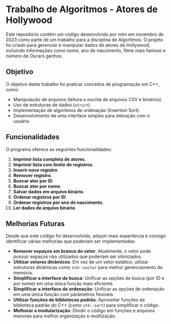 # Trabalho de Algoritmos - Atores de Hollywood

Este repositório contém um código desenvolvido por mim em novembro de 2023 como parte de um trabalho para a disciplina de Algoritmos. O projeto foi criado para gerenciar e manipular dados de atores de Hollywood, incluindo informações como nome, ano de nascimento, filme mais famoso e número de Oscars ganhos.

## Objetivo

O objetivo deste trabalho foi praticar conceitos de programação em C++, como:
- Manipulação de arquivos (leitura e escrita de arquivos CSV e binários).
- Uso de estruturas de dados (`struct`).
- Implementação de algoritmos de ordenação (Insertion Sort).
- Desenvolvimento de uma interface simples para interação com o usuário.

## Funcionalidades

O programa oferece as seguintes funcionalidades:
1. **Imprimir lista completa de atores**.
2. **Imprimir lista com limite de registros**.
3. **Inserir novo registro**.
4. **Remover registro**.
5. **Buscar ator por ID**.
6. **Buscar ator por nome**.
7. **Salvar dados em arquivo binário**.
8. **Ordenar registros por ID**.
9. **Ordenar registros por ano de nascimento**.
10. **Ler dados de arquivo binário**.

## Melhorias Futuras

Desde que este código foi desenvolvido, adquiri mais experiência e consigo identificar várias melhorias que poderiam ser implementadas:
- **Remover espaços em branco do vetor**: Atualmente, o vetor pode possuir espaços não utilizados que poderiam ser otimizados.
- **Utilizar vetores dinâmicos**: Em vez de um vetor estático, utilizar estruturas dinâmicas como `std::vector` para melhor gerenciamento de memória.
- **Simplificar a interface de busca**: Unificar as opções de busca (por ID e por nome) em uma única função mais eficiente.
- **Simplificar a interface de ordenação**: Unificar as opções de ordenação em uma única função com parâmetros flexíveis.
- **Utilizar funções de bibliotecas padrão**: Aproveitar funções da biblioteca padrão do C++ (como `std::sort`) para simplificar o código.
- **Melhorar a modularização**: Dividir o código em funções e arquivos menores para melhor organização e reutilização.
